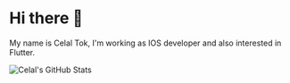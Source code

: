 # Hi there 👋

My name is Celal Tok, I'm working as IOS developer and also interested in Flutter.

![Celal's GitHub Stats](https://github-readme-stats.vercel.app/api?username=mctok1903&show_icons=true)

<br />
